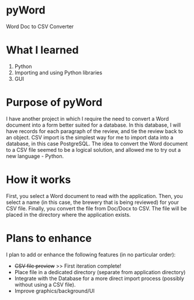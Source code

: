 # pyWord
Word Doc to CSV Converter

# What I learned
1. Python
2. Importing and using Python libraries
3. GUI

# Purpose of pyWord

I have another project in which I require the need to convert a Word document into a form better suited for a database. In this database, I will have records for each paragraph of the review, and tie the review back to an object. CSV import is the simplest way for me to import data into a database, in this case PostgreSQL. The idea to convert the Word document to a CSV file seemed to be a logical solution, and allowed me to try out a new language - Python.

# How it works

First, you select a Word document to read with the application. Then, you select a name (in this case, the brewery that is being reviewed) for your CSV file. Finally, you convert the file from Doc/Docx to CSV. The file will be placed in the directory where the application exists.

# Plans to enhance

I plan to add or enhance the following features (in no particular order):

- ~~CSV file preview~~ >> First iteration complete!
- Place file in a dedicated directory (separate from application directory)
- Integrate with the Database for a more direct import process (possibly without using a CSV file).
- Improve graphics/background/UI
